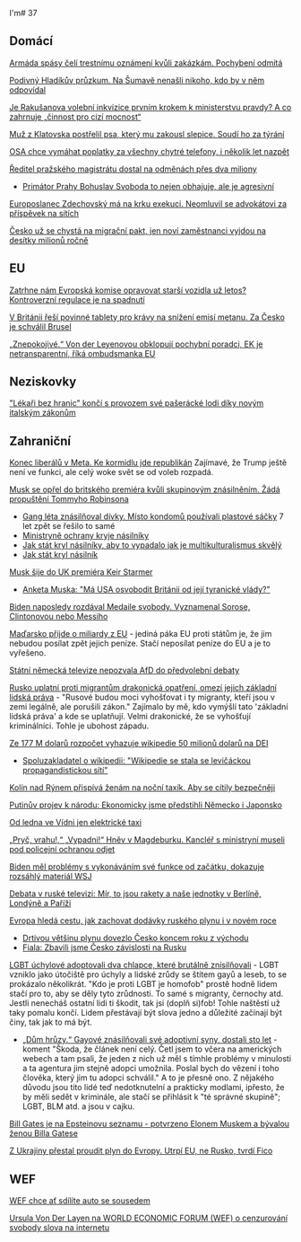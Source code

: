 I'm# 37

## Domácí

[Armáda spásy čelí trestnímu oznámení kvůli zakázkám. Pochybení odmítá](https://www.seznamzpravy.cz/clanek/domaci-zivot-v-cesku-armada-spasy-celi-trestnimu-oznameni-267488)

[Podivný Hladíkův průzkum. Na Šumavě nenašli nikoho, kdo by v něm odpovídal](https://www.idnes.cz/zpravy/domaci/hladik-sumava-narodni-park-krivoklatsko-pruzkum.A250105_184318_domaci_kori?zdroj=otvirak)

[Je Rakušanova volební inkvizice prvním krokem k ministerstvu pravdy? A co zahrnuje „činnost pro cizí mocnost“](https://www.lidovky.cz/nazory/zakon-o-volebnich-kampanich-rakusan-snemovna-prvni-cteni.A250103_221720_ln_nazory_lsva)

[Muž z Klatovska postřelil psa, který mu zakousl slepice. Soudí ho za týrání ](https://www.novinky.cz/clanek/krimi-muz-z-klatovska-postrelil-psa-ktery-mu-zakousl-slepice-soudi-ho-za-tyrani-40502919)

[OSA chce vymáhat poplatky za všechny chytré telefony, i několik let nazpět](https://www.novinky.cz/clanek/ekonomika-osa-chce-vymahat-poplatky-za-vsechny-chytre-telefony-i-nekolik-let-nazpet-40501486)

[Ředitel pražského magistrátu dostal na odměnách přes dva miliony](https://www.seznamzpravy.cz/clanek/domaci-kauzy-reditel-prazskeho-magistratu-dostal-na-odmenach-pres-dva-miliony-266676#dop_ab_variant=0&dop_source_zone_name=zpravy.sznhp.box&source=hp&seq_no=1&utm_campaign=&utm_medium=z-boxiku&utm_source=www.seznam.cz)
  *  [Primátor Prahy Bohuslav Svoboda to nejen obhajuje, ale je agresivní](https://x.com/jancizinsky/status/1869652835178299662)

[Europoslanec Zdechovský má na krku exekuci. Neomluvil se advokátovi za příspěvek na sítích](https://www.novinky.cz/clanek/domaci-europoslanec-zdechovsky-ma-na-krku-exekuci-neomluvil-se-advokatovi-za-prispevek-na-sitich-40503280)

[Česko už se chystá na migrační pakt, jen noví zaměstnanci vyjdou na desítky milionů ročně](https://www.novinky.cz/clanek/domaci-cesko-uz-se-chysta-na-migracni-pakt-jen-novi-zamestnanci-vyjdou-na-desitky-milionu-rocne-40503088)

## EU

[Zatrhne nám Evropská komise opravovat starší vozidla už letos? Kontroverzní regulace je na spadnutí](https://www.chip.cz/zatrhne-nam-evropska-komise-opravovat-starsi-vozidla-uz-letos-kontroverzni-regulace-je-na-spadnuti)

[V Británii řeší povinné tablety pro krávy na snížení emisí metanu. Za Česko je schválil Brusel](https://www.echo24.cz/a/HT8q3/zpravy-bovaer-snizovani-emisi-metan-kravy-krmiva-velka-britanie-rakovina-neplodnost-brusel-farmari)

[„Znepokojivé.“ Von der Leyenovou obklopují pochybní poradci, EK je netransparentní, říká ombudsmanka EU](https://www.echo24.cz/a/HT6tn/zpravy-zahranici-evropska-komise-je-netransparentni-von-der-leyen-pochybni-poradci?utm_source=www.seznam.cz&utm_medium=sekce-z-internetu)

## Neziskovky

["Lékaři bez hranic" končí s provozem své pašerácké lodi díky novým italským zákonům](https://www.lekari-bez-hranic.cz/aktuality/prozatim-ukoncujeme-provoz-zachranne-lodi-geo-barents#:~:text=L%C3%A9ka%C5%99i%20bez%20hranic%20s%20okam%C5%BEitou,italsk%C3%BDm%20z%C3%A1kon%C5%AFm%20a%20politick%C3%A9mu%20klimatu.)

## Zahraniční

[Konec liberálů v Meta. Ke kormidlu jde republikán](https://www.novinky.cz/clanek/zahranicni-amerika-konec-liberalu-v-meta-ke-kormidlu-jde-republikan-40503106) Zajímavé, že Trump ještě není ve funkci, ale celý woke svět se od voleb rozpadá.

[Musk se opřel do britského premiéra kvůli skupinovým znásilněním. Žádá propuštění Tommyho Robinsona](https://www.echo24.cz/a/HMmuJ/zpravy-svet-velka-britanie-elon-musk-kritika-znasilneni)
 * [Gang léta znásilňoval dívky. Místo kondomů používali plastové sáčky](https://tn.nova.cz/zpravodajstvi/clanek/379222-gang-leta-znasilnoval-divky-misto-kondomu-pouzivali-plastove-sacky) 7 let zpět se řešilo to samé
 * [Ministryně ochrany kryje násilníky](https://x.com/Lord_Talbot64/status/1874716951907578352)
 * [Jak stát kryl násilníky, aby to vypadalo jak je multikulturalismus skvělý](https://x.com/Telegraph/status/1875452454520668385)
 * [Jak stát kryl násilník](https://x.com/dux_severan/status/1875820910051013046)

[Musk šije do UK premiéra Keir Starmer](https://x.com/elonmusk/status/1876147362131071014)
 * [Anketa Muska: "Má USA osvobodit Británii od její tyranické vlády?"](https://x.com/elonmusk/status/1876174862747930717)

[Biden naposledy rozdával Medaile svobody. Vyznamenal Sorose, Clintonovou nebo Messiho](https://www.novinky.cz/clanek/zahranicni-amerika-biden-naposledy-rozdaval-medaile-svobody-vyznamenal-sorose-clintonovou-nebo-messiho-40503131)

[Maďarsko přijde o miliardy z EU](https://www.novinky.cz/clanek/ekonomika-madarsko-prijde-o-miliardy-z-eu-recese-se-orbanovi-prohlubuje-40502697) - jediná páka EU proti státům je, že jim nebudou posílat zpět jejich peníze. Stačí neposílat peníze do EU a je to vyřešeno.

[Státní německá televize nepozvala AfD do předvolební debaty](https://x.com/visegrad24/status/1875356334276935737)

[Rusko uplatní proti migrantům drakonická opatření, omezí jejich základní lidská práva](https://www.novinky.cz/clanek/zahranicni-evropa-rusko-uplatni-proti-migrantum-drakonicka-opatreni-omezi-jejich-zakladni-lidska-prava-40502814) - "Rusové budou moci vyhošťovat i ty migranty, kteří jsou v zemi legálně, ale porušili zákon." Zajímalo by mě, kdo vymýšlí tato 'základní lidská práva' a kde se uplatňují. Velmi drakonické, že se vyhošťují kriminálníci. Tohle je ubohost západu.

[Ze 177 M dolarů rozpočet vyhazuje wikipedie 50 milionů dolarů na DEI](https://nypost.com/2024/12/25/business/elon-musk-urges-supporters-not-to-donate-to-wikipedia-over-dei/)
 * [Spoluzakladatel o wikipedii: "Wikipedie se stala se levičáckou propagandistickou sítí"](https://x.com/MarioNawfal/status/1873995029401763885)

[Kolín nad Rýnem přispívá ženám na noční taxík. Aby se cítily bezpečněji](https://www.seznamzpravy.cz/clanek/zahranicni-stredni-evropa-kolin-nad-rynem-prispiva-zenam-na-nocni-taxik-aby-se-citily-bezpecneji-266758)

[Putinův projev k národu: Ekonomicky jsme předstihli Německo i Japonsko](https://www.novinky.cz/clanek/zahranicni-evropa-ruska-ekonomika-je-v-poradku-uklidnuje-putin-obcany-40501750)

[Od ledna ve Vídni jen elektrické taxi](https://x.com/JanJana84/status/1869826542232318418)

[„Pryč, vrahu!,“ „Vypadni!“ Hněv v Magdeburku. Kancléř s ministryní museli pod policejní ochranou odjet](https://www.echo24.cz/a/H9bMy/zpravy-svet-hnev-magdeburk-vypiskali-kancler-scholz-policie)

[Biden měl problémy s vykonáváním své funkce od začátku, dokazuje rozsáhlý materiál WSJ](https://www.novinky.cz/clanek/zahranicni-biden-mel-problemy-s-vykonavanim-sve-funkce-od-zacatku-dokazuje-rozsahly-material-wsj-40502114)

[Debata v ruské televizi: Mír, to jsou rakety a naše jednotky v Berlíně, Londýně a Paříži](https://www.novinky.cz/clanek/valka-na-ukrajine-debata-v-ruske-televizi-mir-to-jsou-rakety-a-nase-jednotky-v-berline-londyne-a-parizi-40502167)

[Evropa hledá cestu, jak zachovat dodávky ruského plynu i v novém roce](https://www.novinky.cz/clanek/ekonomika-evropa-hleda-cestu-jak-zachovat-dodavky-ruskeho-plynu-i-v-novem-roce-40501937)
 * [Drtivou většinu plynu dovezlo Česko koncem roku z východu](https://www.idnes.cz/ekonomika/domaci/plyn-dovoz-vychod-rusko.A241230_111419_ekonomika_ven)
 * [Fiala: Zbavili jsme Česko závislosti na Rusku](https://www.facebook.com/petr.fiala1964/posts/posunuli-jsme-%C4%8Desko-sm%C4%9Brem-k-energetick%C3%A9-nez%C3%A1vislosti-rozhodli-jsme-o-v%C3%BDstavb%C4%9B-d/1122412945914774/)

[LGBT úchylové adoptovali dva chlapce, které brutálně znísilňovali](https://nypost.com/2024/12/23/us-news/georgia-couple-convicted-for-sickening-sexual-abuse-of-adopted-sons-get-100-years-in-jail-a-house-of-horrors/) - LGBT vzniklo jako útočiště pro úchyly a lidské zrůdy se štítem gayů a leseb, to se prokázalo několikrát. "Kdo je proti LGBT je homofob" prostě hodně lidem stačí pro to, aby se děly tyto zrůdnosti. To samé s migranty, černochy atd. Jestli nenecháš ostatní lidi ti škodit, tak jsi (doplň si)fob! Tohle naštěstí už taky pomalu končí. Lidem přestávají být slova jedno a důležité začínají být činy, tak jak to má být.
 * [„Dům hrůzy.“ Gayové znásilňovali své adoptivní syny, dostali sto let](https://www.idnes.cz/zpravy/zahranicni/zneuzivani-deti-adopce-homosexualni-par.A241225_074819_zahranicni_misl) - koment "Škoda, že článek není celý. Četl jsem to včera na amerických webech a tam psali, že jeden z nich už měl s tímhle problémy v minulosti a ta agentura jim stejně adopci umožnila. Poslal bych do vězení i toho člověka, který jim tu adopci schválil." A to je přesně ono. Z nějakého důvodu jsou tito lidé teď nedotknutelní a prakticky modlami, ipřesto, že by měli sedět v kriminále, ale stačí se přihlásit k "té správné skupině"; LGBT, BLM atd. a jsou v cajku.

[Bill Gates je na Epsteinovu seznamu - potvrzeno Elonem Muskem a bývalou ženou Billa Gatese](https://www.youtube.com/watch?v=6XqmRKf3cXE)

[Z Ukrajiny přestal proudit plyn do Evropy. Utrpí EU, ne Rusko, tvrdí Fico](https://www.idnes.cz/zpravy/zahranicni/ukrajina-plyn-ropovod-slovensko-gazprom-evropa.A250101_071918_domaci_dyn)

## WEF

[WEF chce ať sdílíte auto se sousedem](https://x.com/wideawake_media/status/1873717641984020769)

[Ursula Von Der Layen na WORLD ECONOMIC FORUM (WEF) o cenzurování svobody slova na internetu](https://x.com/wideawake_media/status/1873315682302996670)
